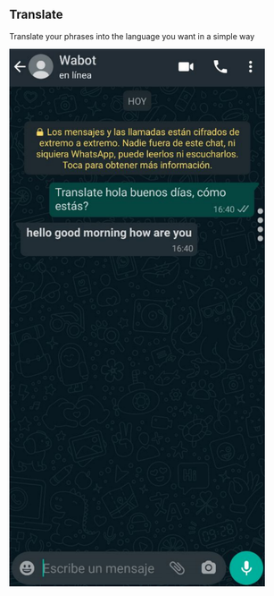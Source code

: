 ## Translate

Translate your phrases into the language you want in a simple way

![image](./image.png)